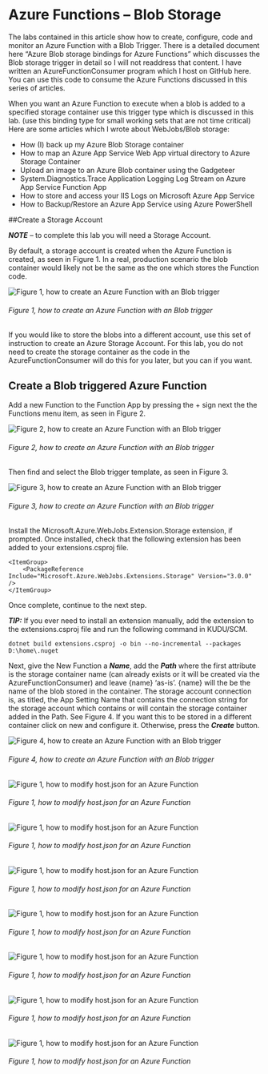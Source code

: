 # Azure Functions – Blob Storage

The labs contained in this article show how to create, configure, code and monitor an Azure Function with a Blob Trigger.  There is a detailed document here “Azure Blob storage bindings for Azure Functions” which discusses the Blob storage trigger in detail so I will not readdress that content.
I have written an AzureFunctionConsumer program which I host on GitHub here.  You can use this code to consume the Azure Functions discussed in this series of articles.

When you want an Azure Function to execute when a blob is added to a specified storage container use this trigger type which is discussed in this lab.  (use this binding type for small working sets that are not time critical)   Here are some articles which I wrote about WebJobs/Blob storage:

+ How (I) back up my Azure Blob Storage container
+ How to map an Azure App Service Web App virtual directory to Azure Storage Container
+ Upload an image to an Azure Blob container using the Gadgeteer
+ System.Diagnostics.Trace Application Logging Log Stream on Azure App Service Function App
+ How to store and access your IIS Logs on Microsoft Azure App Service
+ How to Backup/Restore an Azure App Service using Azure PowerShell

##Create a Storage Account

***NOTE*** – to complete this lab you will need a Storage Account.

By default, a storage account is created when the Azure Function is created, as seen in Figure 1.  In a real, production scenario the blob container would likely not be the same as the one which stores the Function code.

![Figure 1, how to create an Azure Function with an Blob trigger][FIGURE1]
###### Figure 1, how to create an Azure Function with an Blob trigger

If you would like to store the blobs into a different account, use this set of instruction to create an Azure Storage Account.  For this lab, you do not need to create the storage container as the code in the AzureFunctionConsumer will do this for you later, but you can if you want.

## Create a Blob triggered Azure Function

Add a new Function to the Function App by pressing the + sign next the the Functions menu item, as seen in Figure 2.

![Figure 2, how to create an Azure Function with an Blob trigger][FIGURE2]
###### Figure 2, how to create an Azure Function with an Blob trigger

Then find and select the Blob trigger template, as seen in Figure 3.

![Figure 3, how to create an Azure Function with an Blob trigger][FIGURE3]
###### Figure 3, how to create an Azure Function with an Blob trigger

Install the Microsoft.Azure.WebJobs.Extension.Storage extension, if prompted.  Once installed, check that the following extension has been added to your extensions.csproj file.

```
<ItemGroup>
    <PackageReference Include="Microsoft.Azure.WebJobs.Extensions.Storage" Version="3.0.0" />
</ItemGroup>
```

Once complete, continue to the next step.

***TIP:*** If you ever need to install an extension manually, add the extension to the extensions.csproj file and run the following command in KUDU/SCM.

``` dotnet build extensions.csproj -o bin --no-incremental --packages D:\home\.nuget ```

Next, give the New Function a ***Name***, add the ***Path*** where the first attribute is the storage container name (can already exists or it will be created via the AzureFunctionConsumer) and leave {name} ‘as-is’.  {name} will the be the name of the blob stored in the container.  The storage account connection is, as titled, the App Setting Name that contains the connection string for the storage account which contains or will contain the storage container added in the Path.  See Figure 4.  If you want this to be stored in a different container click on new and configure it.  Otherwise, press the ***Create*** button.

![Figure 4, how to create an Azure Function with an Blob trigger][FIGURE4]
###### Figure 4, how to create an Azure Function with an Blob trigger


![Figure 1, how to modify host.json for an Azure Function][FIGURE1]
###### Figure 1, how to modify host.json for an Azure Function


![Figure 1, how to modify host.json for an Azure Function][FIGURE1]
###### Figure 1, how to modify host.json for an Azure Function


![Figure 1, how to modify host.json for an Azure Function][FIGURE1]
###### Figure 1, how to modify host.json for an Azure Function


![Figure 1, how to modify host.json for an Azure Function][FIGURE1]
###### Figure 1, how to modify host.json for an Azure Function


![Figure 1, how to modify host.json for an Azure Function][FIGURE1]
###### Figure 1, how to modify host.json for an Azure Function


![Figure 1, how to modify host.json for an Azure Function][FIGURE1]
###### Figure 1, how to modify host.json for an Azure Function


![Figure 1, how to modify host.json for an Azure Function][FIGURE1]
###### Figure 1, how to modify host.json for an Azure Function



[FIGURE1]: ../images/2019/azure-0007.png "Figure 1, how to create an Azure Function with an Blob trigger"
[FIGURE2]: images/2019/azure-0008.png "Figure 2, how to create an Azure Function with an Blob trigger"
[FIGURE3]: images/2019/azure-0009.png "Figure 3, how to create an Azure Function with an Blob trigger"
[FIGURE4]: images/2019/azure-0010.png "Figure 4, how to create an Azure Function with an Blob trigger"
[FIGURE5]: images/2019/azure-0011.png "Figure 5, how to modify host.json for an Azure Function"
[FIGURE6]: images/2019/azure-0012.png "Figure 6, how to modify host.json for an Azure Function"
[FIGURE7]: images/2019/azure-0013.png "Figure 7, how to modify host.json for an Azure Function"
[FIGURE8]: images/2019/azure-0014.png "Figure 8, how to modify host.json for an Azure Function"
[FIGURE9]: images/2019/azure-0015.png "Figure 9, how to modify host.json for an Azure Function"
[FIGURE10]: images/2019/azure-0016.png "Figure 10, how to modify host.json for an Azure Function"
[FIGURE11]: images/2019/azure-0017.png "Figure 10, how to modify host.json for an Azure Function"
